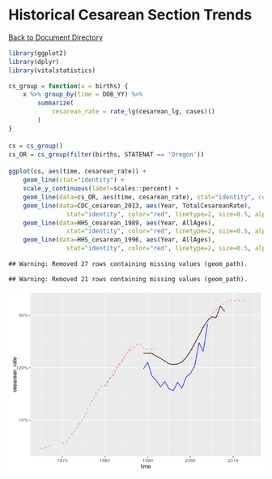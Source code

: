 # Historical Cesarean Section Trends
[Back to Document Directory](README.md)




```r
library(ggplot2)
library(dplyr)
library(vitalstatistics)
```



```r
cs_group = function(x = births) {
    x %>% group_by(time = DOB_YY) %>%
        summarize(
            cesarean_rate = rate_lg(cesarean_lg, cases)()
        )
}

cs = cs_group()
cs_OR = cs_group(filter(births, STATENAT == 'Oregon'))

ggplot(cs, aes(time, cesarean_rate)) +
    geom_line(stat="identity") +
    scale_y_continuous(label=scales::percent) +
    geom_line(data=cs_OR, aes(time, cesarean_rate), stat="identity", color="blue") +
    geom_line(data=CDC_cesarean_2013, aes(Year, TotalCesareanRate),
                stat="identity", color="red", linetype=2, size=0.5, alpha=0.5) +
    geom_line(data=HHS_cesarean_1989, aes(Year, AllAges),
                stat="identity", color="red", linetype=2, size=0.5, alpha=0.5) +
    geom_line(data=HHS_cesarean_1996, aes(Year, AllAges),
                stat="identity", color="red", linetype=2, size=0.5, alpha=0.5)
```

```
## Warning: Removed 27 rows containing missing values (geom_path).
```

```
## Warning: Removed 21 rows containing missing values (geom_path).
```

![](CesareanTrends_files/figure-html/unnamed-chunk-1-1.png)<!-- -->






